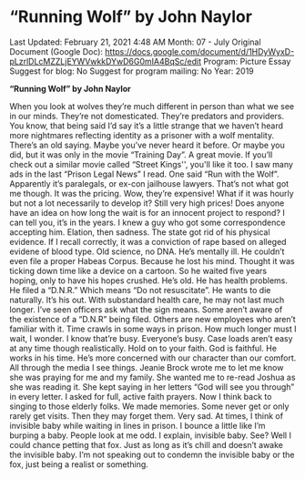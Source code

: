 # “Running Wolf” by John Naylor

Last Updated: February 21, 2021 4:48 AM
Month: 07 - July
Original Document (Google Doc): https://docs.google.com/document/d/1HDyWyxD-pLzrlDLcMZZLjEYWVwkkDYwD6G0mIA4BqSc/edit
Program: Picture Essay
Suggest for blog: No
Suggest for program mailing: No
Year: 2019

**“Running Wolf” by John Naylor**

When you look at wolves they’re much different in person than what we see in our minds. They’re not domesticated. They’re predators and providers. You know, that being said I’d say it’s a little strange that we haven’t heard more nightmares reflecting identity as a prisoner with a wolf mentality. There’s an old saying. Maybe you’ve never heard it before. Or maybe you did, but it was only in the movie “Training Day”. A great movie. If you’ll check out a similar movie called “Street Kings'', you'll like it too. I saw many ads in the last “Prison Legal News” I read. One said “Run with the Wolf”. Apparently it’s paralegals, or ex-con jailhouse lawyers. That’s not what got me though. It was the pricing. Wow, they’re expensive! What if it was hourly but not a lot necessarily to develop it? Still very high prices! Does anyone have an idea on how long the wait is for an innocent project to respond? I can tell you, it’s in the years. I knew a guy who got some correspondence accepting him. Elation, then sadness. The state got rid of his physical evidence. If I recall correctly, it was a conviction of rape based on alleged evidene of blood type. Old science, no DNA. He’s mentally ill. He couldn’t even file a proper Habeas Corpus. Because he lost his mind. Thought it was ticking down time like a device on a cartoon. So he waited five years hoping, only to have his hopes crushed. He’s old. He has health problems. He filed a “D.N.R.” Which means “Do not resuscitate”. He wants to die naturally. It’s his out. With substandard health care, he may not last much longer. I’ve seen officers ask what the sign means. Some aren’t aware of the existence of a “D.N.R” being filed. Others are new employees who aren’t familiar with it. Time crawls in some ways in prison. How much longer must I wait, I wonder. I know that’re busy. Everyone’s busy. Case loads aren’t easy at any time though realistically. Hold on to your faith. God is faithful. He works in his time. He’s more concerned with our character than our comfort. All through the media I see things. Jeanie Brock wrote me to let me know she was praying for me and my family. She wanted me to re-read Joshua as she was reading it. She kept saying in her letters “God will see you through” in every letter. I asked for full, active faith prayers. Now I think back to singing to those elderly folks. We made memories. Some never get or only rarely get visits. Then they may forget them. Very sad. At times, I think of invisible baby while waiting in lines in prison. I bounce a little like I’m burping a baby. People look at me odd. I explain, invisible baby. See? Well I could chance petting that fox. Just as long as it’s chill and doesn’t awake the invisible baby. I’m not speaking out to condemn the invisible baby or the fox, just being a realist or something.